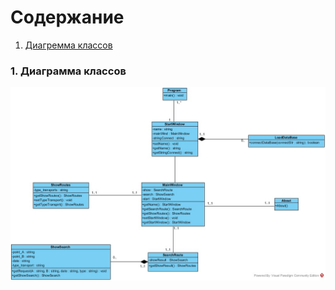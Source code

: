 ﻿# Содержание
1. [Диагремма классов](#1)



### 1. Диаграмма классов<a name="1"></a>
![Диагремма классов](https://github.com/ALPause23/Trtpo_Route_guide/blob/master/Documentation/Diagrams/Classes/Classes.jpg)



